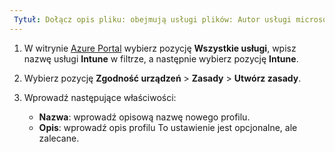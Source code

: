 ```yaml
---
 Tytuł: Dołącz opis pliku: obejmują usługi plików: Autor usługi microsoft intune: MandiOhlinger ms.service: ms.topic usługi microsoft intune: obejmują ms.date: 2019-04/02 ms.author: mandia ms.custom: obejmują ms.collection pliku: M365-identity-device-management
---
```


1. W witrynie [Azure Portal](https://portal.azure.com) wybierz pozycję **Wszystkie usługi**, wpisz nazwę usługi **Intune** w filtrze, a następnie wybierz pozycję **Intune**.
2. Wybierz pozycję **Zgodność urządzeń** > **Zasady** > **Utwórz zasady**.
3. Wprowadź następujące właściwości:

    - **Nazwa**: wprowadź opisową nazwę nowego profilu.
    - **Opis**: wprowadź opis profilu To ustawienie jest opcjonalne, ale zalecane.
